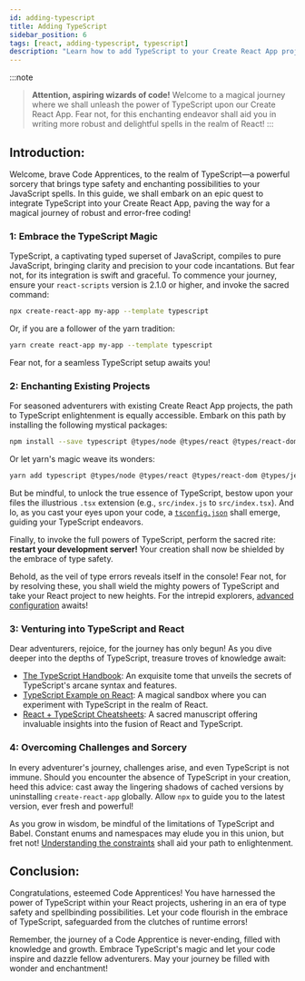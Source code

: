 ```yaml
---
id: adding-typescript
title: Adding TypeScript
sidebar_position: 6
tags: [react, adding-typescript, typescript]
description: "Learn how to add TypeScript to your Create React App project. Enhance your code with type safety and unleash the power of TypeScript in your React applications."
---
```


:::note
> **Attention, aspiring wizards of code!**
> Welcome to a magical journey where we shall unleash the power of TypeScript upon our Create React App. Fear not, for this enchanting endeavor shall aid you in writing more robust and delightful spells in the realm of React!
:::

## Introduction:

Welcome, brave Code Apprentices, to the realm of TypeScript—a powerful sorcery that brings type safety and enchanting possibilities to your JavaScript spells. In this guide, we shall embark on an epic quest to integrate TypeScript into your Create React App, paving the way for a magical journey of robust and error-free coding!

### 1: Embrace the TypeScript Magic

TypeScript, a captivating typed superset of JavaScript, compiles to pure JavaScript, bringing clarity and precision to your code incantations. But fear not, for its integration is swift and graceful. To commence your journey, ensure your `react-scripts` version is 2.1.0 or higher, and invoke the sacred command:

```sh
npx create-react-app my-app --template typescript
```

Or, if you are a follower of the yarn tradition:

```sh
yarn create react-app my-app --template typescript
```

Fear not, for a seamless TypeScript setup awaits you!

### 2: Enchanting Existing Projects

For seasoned adventurers with existing Create React App projects, the path to TypeScript enlightenment is equally accessible. Embark on this path by installing the following mystical packages:

```sh
npm install --save typescript @types/node @types/react @types/react-dom @types/jest
```

Or let yarn's magic weave its wonders:

```sh
yarn add typescript @types/node @types/react @types/react-dom @types/jest
```

But be mindful, to unlock the true essence of TypeScript, bestow upon your files the illustrious `.tsx` extension (e.g., `src/index.js` to `src/index.tsx`). And lo, as you cast your eyes upon your code, a [`tsconfig.json`](https://www.typescriptlang.org/docs/handbook/tsconfig-json.html) shall emerge, guiding your TypeScript endeavors.

Finally, to invoke the full powers of TypeScript, perform the sacred rite: **restart your development server!** Your creation shall now be shielded by the embrace of type safety.

Behold, as the veil of type errors reveals itself in the console! Fear not, for by resolving these, you shall wield the mighty powers of TypeScript and take your React project to new heights. For the intrepid explorers, [advanced configuration](../advanced-usage/advanced-configuration.md) awaits!

### 3: Venturing into TypeScript and React

Dear adventurers, rejoice, for the journey has only begun! As you dive deeper into the depths of TypeScript, treasure troves of knowledge await:

- [The TypeScript Handbook](https://www.typescriptlang.org/): An exquisite tome that unveils the secrets of TypeScript's arcane syntax and features.
- [TypeScript Example on React](https://www.typescriptlang.org/play/index.html?jsx=2&esModuleInterop=true&e=196#example/typescript-with-react): A magical sandbox where you can experiment with TypeScript in the realm of React.
- [React + TypeScript Cheatsheets](https://github.com/typescript-cheatsheets/react-typescript-cheatsheet#reacttypescript-cheatsheets): A sacred manuscript offering invaluable insights into the fusion of React and TypeScript.

### 4: Overcoming Challenges and Sorcery

In every adventurer's journey, challenges arise, and even TypeScript is not immune. Should you encounter the absence of TypeScript in your creation, heed this advice: cast away the lingering shadows of cached versions by uninstalling `create-react-app` globally. Allow `npx` to guide you to the latest version, ever fresh and powerful!

As you grow in wisdom, be mindful of the limitations of TypeScript and Babel. Constant enums and namespaces may elude you in this union, but fret not! [Understanding the constraints](https://babeljs.io/docs/en/babel-plugin-transform-typescript#caveats) shall aid your path to enlightenment.

## Conclusion:

Congratulations, esteemed Code Apprentices! You have harnessed the power of TypeScript within your React projects, ushering in an era of type safety and spellbinding possibilities. Let your code flourish in the embrace of TypeScript, safeguarded from the clutches of runtime errors!

Remember, the journey of a Code Apprentice is never-ending, filled with knowledge and growth. Embrace TypeScript's magic and let your code inspire and dazzle fellow adventurers. May your journey be filled with wonder and enchantment!